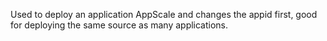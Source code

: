 Used to deploy an application AppScale and changes the appid first, good for deploying the same source as many applications.